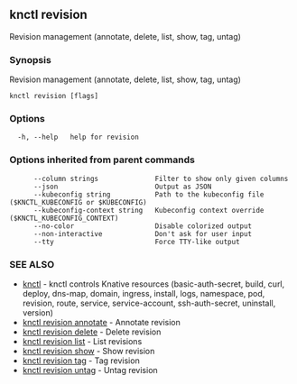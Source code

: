 ## knctl revision

Revision management (annotate, delete, list, show, tag, untag)

### Synopsis

Revision management (annotate, delete, list, show, tag, untag)

```
knctl revision [flags]
```

### Options

```
  -h, --help   help for revision
```

### Options inherited from parent commands

```
      --column strings              Filter to show only given columns
      --json                        Output as JSON
      --kubeconfig string           Path to the kubeconfig file ($KNCTL_KUBECONFIG or $KUBECONFIG)
      --kubeconfig-context string   Kubeconfig context override ($KNCTL_KUBECONFIG_CONTEXT)
      --no-color                    Disable colorized output
      --non-interactive             Don't ask for user input
      --tty                         Force TTY-like output
```

### SEE ALSO

* [knctl](knctl.md)	 - knctl controls Knative resources (basic-auth-secret, build, curl, deploy, dns-map, domain, ingress, install, logs, namespace, pod, revision, route, service, service-account, ssh-auth-secret, uninstall, version)
* [knctl revision annotate](knctl_revision_annotate.md)	 - Annotate revision
* [knctl revision delete](knctl_revision_delete.md)	 - Delete revision
* [knctl revision list](knctl_revision_list.md)	 - List revisions
* [knctl revision show](knctl_revision_show.md)	 - Show revision
* [knctl revision tag](knctl_revision_tag.md)	 - Tag revision
* [knctl revision untag](knctl_revision_untag.md)	 - Untag revision

